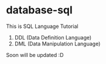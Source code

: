 # database-sql
This is SQL Language Tutorial

1. DDL (Data Definition Language)
2. DML (Data Manipulation Language)

Soon will be updated :D
